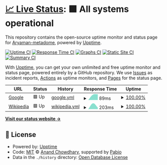 # [📈 Live Status](https://Aryaman-metadome.github.io/vsa-ai): <!--live status--> **🟩 All systems operational**

This repository contains the open-source uptime monitor and status page for [Aryaman-metadome](https://Aryaman-metadome.github.io/vsa-ai), powered by [Upptime](https://github.com/upptime/upptime).

[![Uptime CI](https://github.com/Aryaman-metadome/vsa-ai/workflows/Uptime%20CI/badge.svg)](https://github.com/Aryaman-metadome/vsa-ai/actions?query=workflow%3A%22Uptime+CI%22)
[![Response Time CI](https://github.com/Aryaman-metadome/vsa-ai/workflows/Response%20Time%20CI/badge.svg)](https://github.com/Aryaman-metadome/vsa-ai/actions?query=workflow%3A%22Response+Time+CI%22)
[![Graphs CI](https://github.com/Aryaman-metadome/vsa-ai/workflows/Graphs%20CI/badge.svg)](https://github.com/Aryaman-metadome/vsa-ai/actions?query=workflow%3A%22Graphs+CI%22)
[![Static Site CI](https://github.com/Aryaman-metadome/vsa-ai/workflows/Static%20Site%20CI/badge.svg)](https://github.com/Aryaman-metadome/vsa-ai/actions?query=workflow%3A%22Static+Site+CI%22)
[![Summary CI](https://github.com/Aryaman-metadome/vsa-ai/workflows/Summary%20CI/badge.svg)](https://github.com/Aryaman-metadome/vsa-ai/actions?query=workflow%3A%22Summary+CI%22)

With [Upptime](https://upptime.js.org), you can get your own unlimited and free uptime monitor and status page, powered entirely by a GitHub repository. We use [Issues](https://github.com/Aryaman-metadome/vsa-ai/issues) as incident reports, [Actions](https://github.com/Aryaman-metadome/vsa-ai/actions) as uptime monitors, and [Pages](https://Aryaman-metadome.github.io/vsa-ai) for the status page.

<!--start: status pages-->
<!-- This summary is generated by Upptime (https://github.com/upptime/upptime) -->
<!-- Do not edit this manually, your changes will be overwritten -->
<!-- prettier-ignore -->
| URL | Status | History | Response Time | Uptime |
| --- | ------ | ------- | ------------- | ------ |
| <img alt="" src="https://icons.duckduckgo.com/ip3/www.google.com.ico" height="13"> [Google](https://www.google.com) | 🟩 Up | [google.yml](https://github.com/Aryaman-metadome/test/commits/HEAD/history/google.yml) | <details><summary><img alt="Response time graph" src="./graphs/google/response-time-week.png" height="20"> 89ms</summary><br><a href="https://Aryaman-metadome.github.io/test/history/google"><img alt="Response time 89" src="https://img.shields.io/endpoint?url=https%3A%2F%2Fraw.githubusercontent.com%2FAryaman-metadome%2Ftest%2FHEAD%2Fapi%2Fgoogle%2Fresponse-time.json"></a><br><a href="https://Aryaman-metadome.github.io/test/history/google"><img alt="24-hour response time 89" src="https://img.shields.io/endpoint?url=https%3A%2F%2Fraw.githubusercontent.com%2FAryaman-metadome%2Ftest%2FHEAD%2Fapi%2Fgoogle%2Fresponse-time-day.json"></a><br><a href="https://Aryaman-metadome.github.io/test/history/google"><img alt="7-day response time 89" src="https://img.shields.io/endpoint?url=https%3A%2F%2Fraw.githubusercontent.com%2FAryaman-metadome%2Ftest%2FHEAD%2Fapi%2Fgoogle%2Fresponse-time-week.json"></a><br><a href="https://Aryaman-metadome.github.io/test/history/google"><img alt="30-day response time 89" src="https://img.shields.io/endpoint?url=https%3A%2F%2Fraw.githubusercontent.com%2FAryaman-metadome%2Ftest%2FHEAD%2Fapi%2Fgoogle%2Fresponse-time-month.json"></a><br><a href="https://Aryaman-metadome.github.io/test/history/google"><img alt="1-year response time 89" src="https://img.shields.io/endpoint?url=https%3A%2F%2Fraw.githubusercontent.com%2FAryaman-metadome%2Ftest%2FHEAD%2Fapi%2Fgoogle%2Fresponse-time-year.json"></a></details> | <details><summary><a href="https://Aryaman-metadome.github.io/test/history/google">100.00%</a></summary><a href="https://Aryaman-metadome.github.io/test/history/google"><img alt="All-time uptime 100.00%" src="https://img.shields.io/endpoint?url=https%3A%2F%2Fraw.githubusercontent.com%2FAryaman-metadome%2Ftest%2FHEAD%2Fapi%2Fgoogle%2Fuptime.json"></a><br><a href="https://Aryaman-metadome.github.io/test/history/google"><img alt="24-hour uptime 100.00%" src="https://img.shields.io/endpoint?url=https%3A%2F%2Fraw.githubusercontent.com%2FAryaman-metadome%2Ftest%2FHEAD%2Fapi%2Fgoogle%2Fuptime-day.json"></a><br><a href="https://Aryaman-metadome.github.io/test/history/google"><img alt="7-day uptime 100.00%" src="https://img.shields.io/endpoint?url=https%3A%2F%2Fraw.githubusercontent.com%2FAryaman-metadome%2Ftest%2FHEAD%2Fapi%2Fgoogle%2Fuptime-week.json"></a><br><a href="https://Aryaman-metadome.github.io/test/history/google"><img alt="30-day uptime 100.00%" src="https://img.shields.io/endpoint?url=https%3A%2F%2Fraw.githubusercontent.com%2FAryaman-metadome%2Ftest%2FHEAD%2Fapi%2Fgoogle%2Fuptime-month.json"></a><br><a href="https://Aryaman-metadome.github.io/test/history/google"><img alt="1-year uptime 100.00%" src="https://img.shields.io/endpoint?url=https%3A%2F%2Fraw.githubusercontent.com%2FAryaman-metadome%2Ftest%2FHEAD%2Fapi%2Fgoogle%2Fuptime-year.json"></a></details>
| <img alt="" src="https://icons.duckduckgo.com/ip3/en.wikipedia.org.ico" height="13"> [Wikipedia](https://en.wikipedia.org) | 🟩 Up | [wikipedia.yml](https://github.com/Aryaman-metadome/test/commits/HEAD/history/wikipedia.yml) | <details><summary><img alt="Response time graph" src="./graphs/wikipedia/response-time-week.png" height="20"> 203ms</summary><br><a href="https://Aryaman-metadome.github.io/test/history/wikipedia"><img alt="Response time 203" src="https://img.shields.io/endpoint?url=https%3A%2F%2Fraw.githubusercontent.com%2FAryaman-metadome%2Ftest%2FHEAD%2Fapi%2Fwikipedia%2Fresponse-time.json"></a><br><a href="https://Aryaman-metadome.github.io/test/history/wikipedia"><img alt="24-hour response time 203" src="https://img.shields.io/endpoint?url=https%3A%2F%2Fraw.githubusercontent.com%2FAryaman-metadome%2Ftest%2FHEAD%2Fapi%2Fwikipedia%2Fresponse-time-day.json"></a><br><a href="https://Aryaman-metadome.github.io/test/history/wikipedia"><img alt="7-day response time 203" src="https://img.shields.io/endpoint?url=https%3A%2F%2Fraw.githubusercontent.com%2FAryaman-metadome%2Ftest%2FHEAD%2Fapi%2Fwikipedia%2Fresponse-time-week.json"></a><br><a href="https://Aryaman-metadome.github.io/test/history/wikipedia"><img alt="30-day response time 203" src="https://img.shields.io/endpoint?url=https%3A%2F%2Fraw.githubusercontent.com%2FAryaman-metadome%2Ftest%2FHEAD%2Fapi%2Fwikipedia%2Fresponse-time-month.json"></a><br><a href="https://Aryaman-metadome.github.io/test/history/wikipedia"><img alt="1-year response time 203" src="https://img.shields.io/endpoint?url=https%3A%2F%2Fraw.githubusercontent.com%2FAryaman-metadome%2Ftest%2FHEAD%2Fapi%2Fwikipedia%2Fresponse-time-year.json"></a></details> | <details><summary><a href="https://Aryaman-metadome.github.io/test/history/wikipedia">100.00%</a></summary><a href="https://Aryaman-metadome.github.io/test/history/wikipedia"><img alt="All-time uptime 100.00%" src="https://img.shields.io/endpoint?url=https%3A%2F%2Fraw.githubusercontent.com%2FAryaman-metadome%2Ftest%2FHEAD%2Fapi%2Fwikipedia%2Fuptime.json"></a><br><a href="https://Aryaman-metadome.github.io/test/history/wikipedia"><img alt="24-hour uptime 100.00%" src="https://img.shields.io/endpoint?url=https%3A%2F%2Fraw.githubusercontent.com%2FAryaman-metadome%2Ftest%2FHEAD%2Fapi%2Fwikipedia%2Fuptime-day.json"></a><br><a href="https://Aryaman-metadome.github.io/test/history/wikipedia"><img alt="7-day uptime 100.00%" src="https://img.shields.io/endpoint?url=https%3A%2F%2Fraw.githubusercontent.com%2FAryaman-metadome%2Ftest%2FHEAD%2Fapi%2Fwikipedia%2Fuptime-week.json"></a><br><a href="https://Aryaman-metadome.github.io/test/history/wikipedia"><img alt="30-day uptime 100.00%" src="https://img.shields.io/endpoint?url=https%3A%2F%2Fraw.githubusercontent.com%2FAryaman-metadome%2Ftest%2FHEAD%2Fapi%2Fwikipedia%2Fuptime-month.json"></a><br><a href="https://Aryaman-metadome.github.io/test/history/wikipedia"><img alt="1-year uptime 100.00%" src="https://img.shields.io/endpoint?url=https%3A%2F%2Fraw.githubusercontent.com%2FAryaman-metadome%2Ftest%2FHEAD%2Fapi%2Fwikipedia%2Fuptime-year.json"></a></details>

<!--end: status pages-->

[**Visit our status website →**](https://Aryaman-metadome.github.io/vsa-ai)

## 📄 License

- Powered by: [Upptime](https://github.com/upptime/upptime)
- Code: [MIT](./LICENSE) © [Anand Chowdhary](https://anandchowdhary.com), supported by [Pabio](https://pabio.com)
- Data in the `./history` directory: [Open Database License](https://opendatacommons.org/licenses/odbl/1-0/)
